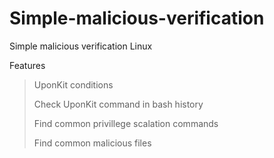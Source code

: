 # Simple-malicious-verification
Simple malicious verification Linux

Features

>UponKit conditions
>
>Check UponKit command in bash history
>
>Find common privillege scalation commands
>
>Find common malicious files
